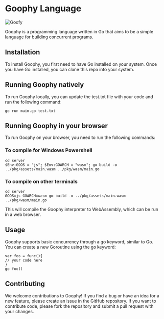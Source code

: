 # Goophy Language

![Goofy](https://github.com/sixletters/goophy/tree/main/pkg/assets/images/Goofy.png?raw=true)

Goophy is a programming language written in Go that aims to be a simple language for building concurrent programs.

## Installation

To install Goophy, you first need to have Go installed on your system. Once you have Go installed, you can clone this repo into your system.

## Running Goophy natively

To run Goophy locally, you can update the test.txt file with your code and run the following command:

```
go run main.go test.txt
```

## Running Goophy in your browser

To run Goophy on your browser, you need to run the following commands:

### To compile for Windows Powershell

```
cd server
$Env:GOOS = "js"; $Env:GOARCH = "wasm"; go build -o ../pkg/assets/main.wasm ../pkg/wasm/main.go
```

### To compile on other terminals

```
cd server
GOOS=js GOARCH=wasm go build -o ../pkg/assets/main.wasm ../pkg/wasm/main.go
```

This will compile the Goophy interpreter to WebAssembly, which can be run in a web browser.

## Usage

Goophy supports basic concurrency through a go keyword, similar to Go. You can create a new Goroutine using the go keyword:

```
var foo = func(){
// your code here
}
go foo()
```

## Contributing

We welcome contributions to Goophy! If you find a bug or have an idea for a new feature, please create an issue in the GitHub repository. If you want to contribute code, please fork the repository and submit a pull request with your changes.
